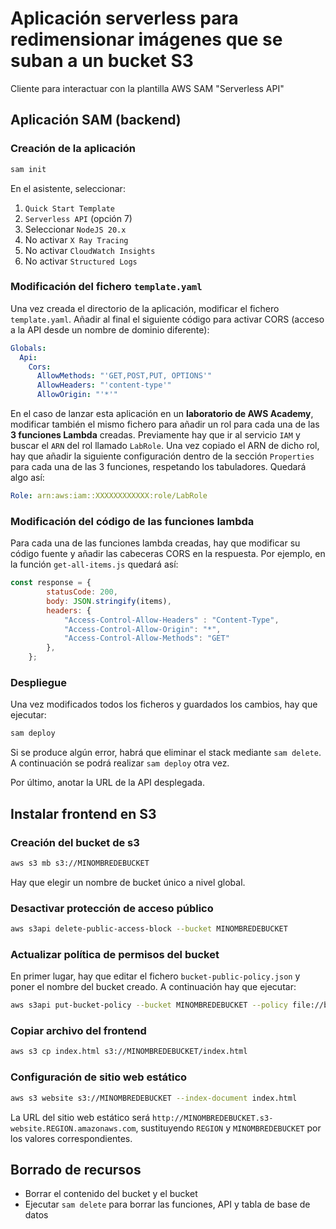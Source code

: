 # Aplicación serverless para redimensionar imágenes que se suban a un bucket S3

Cliente para interactuar con la plantilla AWS SAM "Serverless API"

## Aplicación SAM (backend)
### Creación de la aplicación
```bash
sam init
```

En el asistente, seleccionar:
1. `Quick Start Template`
2. `Serverless API` (opción 7)
3. Seleccionar `NodeJS 20.x`
4. No activar `X Ray Tracing`
5. No activar `CloudWatch Insights`
5. No activar `Structured Logs`

### Modificación del fichero `template.yaml`
Una vez creada el directorio de la aplicación, modificar el fichero `template.yaml`. Añadir al final el siguiente código para activar CORS (acceso a la API desde un nombre de dominio diferente):
```yaml
Globals:
  Api:
    Cors:
      AllowMethods: "'GET,POST,PUT, OPTIONS'"
      AllowHeaders: "'content-type'"
      AllowOrigin: "'*'"
```

En el caso de lanzar esta aplicación en un __laboratorio de AWS Academy__, modificar también el mismo fichero para añadir un rol para cada una de las __3 funciones Lambda__ creadas. Previamente hay que ir al servicio `IAM` y buscar el `ARN` del rol llamado `LabRole`. Una vez copiado el ARN de dicho rol, hay que añadir la siguiente configuración dentro de la sección `Properties` para cada una de las 3 funciones, respetando los tabuladores. Quedará algo así:
```yaml
Role: arn:aws:iam::XXXXXXXXXXXX:role/LabRole
```

### Modificación del código de las funciones lambda
Para cada una de las funciones lambda creadas, hay que modificar su código fuente y añadir las cabeceras CORS en la respuesta. Por ejemplo, en la función `get-all-items.js` quedará así:
```js
const response = {
        statusCode: 200,
        body: JSON.stringify(items),
        headers: {
            "Access-Control-Allow-Headers" : "Content-Type",
            "Access-Control-Allow-Origin": "*",
            "Access-Control-Allow-Methods": "GET"
        },
    };
```

### Despliegue
Una vez modificados todos los ficheros y guardados los cambios, hay que ejecutar:

```bash
sam deploy
```

Si se produce algún error, habrá que eliminar el stack mediante `sam delete`. A continuación se podrá realizar `sam deploy` otra vez.

Por último, anotar la URL de la API desplegada.

## Instalar frontend en S3

### Creación del bucket de s3
```bash
aws s3 mb s3://MINOMBREDEBUCKET
```

Hay que elegir un nombre de bucket único a nivel global.

### Desactivar protección de acceso público
```bash
aws s3api delete-public-access-block --bucket MINOMBREDEBUCKET
```

### Actualizar política de permisos del bucket
En primer lugar, hay que editar el fichero `bucket-public-policy.json` y poner el nombre del bucket creado. A continuación hay que ejecutar:
```bash
aws s3api put-bucket-policy --bucket MINOMBREDEBUCKET --policy file://bucket-public-policy.json
```

### Copiar archivo del frontend
```bash
aws s3 cp index.html s3://MINOMBREDEBUCKET/index.html 
```


### Configuración de sitio web estático
```bash
aws s3 website s3://MINOMBREDEBUCKET --index-document index.html
```

La URL del sitio web estático será `http://MINOMBREDEBUCKET.s3-website.REGION.amazonaws.com`, sustituyendo `REGION` y `MINOMBREDEBUCKET` por los valores correspondientes.


## Borrado de recursos
- Borrar el contenido del bucket y el bucket
- Ejecutar `sam delete` para borrar las funciones, API y tabla de base de datos
